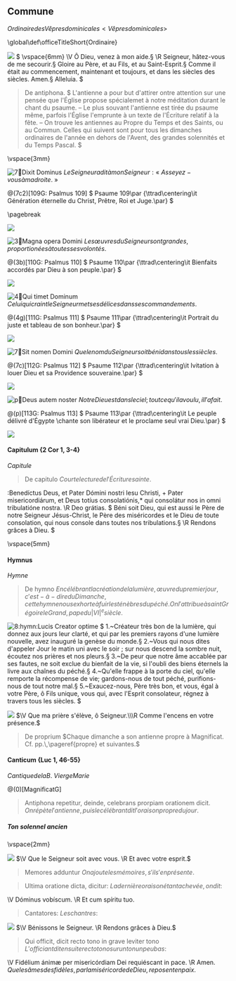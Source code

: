 ## Commune

$Ordinaire des Vêpres dominicales <Vêpres dominicales>$

\global\def\officeTitleShort{Ordinaire}

![](deus_in_adiutorium)
$
\vspace{6mm}
\V Ô Dieu, venez à mon aide.§
\R Seigneur, hâtez-vous de me secourir.§
Gloire au Père, et au Fils, et au Saint-Esprit.§
Comme il était au commencement, maintenant et toujours, et dans les siècles des siècles. Amen.§
Alleluia.
$

> De antiphona.
> $
> L'antienne a pour but d'attirer ontre attention sur une pensée que l'Église
> propose spécialemet à notre méditation durant le chant du psaume. –
> Le plus souvant l'antienne est tirée du psaume même, parfois l'Église l'emprunte à un texte
> de l'Écriture relatif à la fête. –
> On trouve les antiennes au Propre du Temps et des Saints, ou au Commun.
> Celles qui suivent sont pour tous les dimanches ordinaires de l'année en dehors
> de l'Avent, des grandes solennités et du Temps Pascal.
> $

\vspace{3mm}

![7:ant:Dixit Dominus](dixit_dominus)
$Le Seigneur a dit à mon Seigneur: «~Asseyez-vous à ma droite.~»$

@(7c2)[109G: Psalmus 109]
$
Psaume 109\par
{\ttrad\centering\it Génération éternelle du Christ, Prêtre, Roi et Juge.\par}
$

\pagebreak

![](dixit_dominus.ant)

![3:ant:Magna opera Domini](magna_opera)
$Les œuvres du Seigneur sont grandes, proportionées à toutes ses volontés.$

@(3b)[110G: Psalmus 110]
$
Psaume 110\par
{\ttrad\centering\it Bienfaits accordés par Dieu à son peuple.\par}
$

![](magna_opera.ant)

![4:ant:Qui timet Dominum](qui_timet)
$Celui qui craint le Seigneur met ses délices dans ses commandements.$

@(4g)[111G: Psalmus 111]
$
Psaume 111\par
{\ttrad\centering\it Portrait du juste et tableau de son bonheur.\par}
$

![](qui_timet.ant)

![7:ant:Sit nomen Domini](sit_nomen)
$Que le nom du Seigneur soit béni dans tous les siècles.$

@(7c)[112G: Psalmus 112]
$
Psaume 112\par
{\ttrad\centering\it Ivitation à louer Dieu et sa Providence souveraine.\par}
$

![](sit_nomen.ant)

![p:ant:Deus autem noster](deus_autem_noster)
$Notre Dieu est dans le ciel; tout ce qu'il a voulu, il l'a fait.$

@(p)[113G: Psalmus 113]
$
Psaume 113\par
{\ttrad\centering\it Le peuple délivré d'Égypte \\chante son libérateur et le proclame seul vrai Dieu.\par}
$

![](deus_autem_noster.ant)

#### Capitulum {2 Cor 1, 3-4}

$Capitule$

> De capitulo
> $Courte lecture de l'Écriture sainte.$

:Benedíctus Deus, et Pater Dómini nostri Iesu Christi, + Pater misericordiárum,
et Deus totíus consolatiónis,\* qui consolátur nos in omni tribulatióne nostra.
\R Deo grátias.
$
Béni soit Dieu, qui est aussi le Père de notre Seigneur Jésus-Christ, le Père des miséricordes
et le Dieu de toute consolation, qui nous console dans toutes nos tribulations.§
\R Rendons grâces à Dieu.
$

\vspace{5mm}

#### Hymnus

$Hymne$

> De hymno
> $En célébrant la création de la lumière, œuvre du premier jour, c'est-à-dire
> du Dimanche, cette hymne nous exhorte à fuir les ténèbres du péché.
> On l'attribue à saint Grégoire le Grand, pape du |VI|^e siècle.$

![8:hymn:Lucis Creator optime](lucis_creator_optime)
$
    1.~Créateur très bon de la lumière,
qui donnez aux jours leur clarté,
et qui par les premiers rayons d'une lumière nouvelle,
avez inauguré la genèse du monde.§
    2.~Vous qui nous dites d'appeler
Jour le matin uni avec le soir ;
sur nous descend la sombre nuit,
écoutez nos prières et nos pleurs.§
    3.~De peur que notre âme accablée par ses fautes,
ne soit exclue du bienfait de la vie,
si l'oubli des biens éternels la livre aux chaînes du péché.§
    4.~Qu'elle frappe à la porte du ciel,
qu'elle remporte la récompense de vie;
gardons-nous de tout péché,
purifions-nous de tout notre mal.§
    5.~Exaucez-nous, Père très bon,
et vous, égal à votre Père, ô Fils unique,
vous qui, avec l'Esprit consolateur,
régnez à travers tous les siècles.
$

![](dirigatur_domine)
$\V Que ma prière s'élève, ô Seigneur.\\\R Comme l'encens en votre présence.$

> De proprium
> $Chaque dimanche a son antienne propre à Magnificat. Cf. pp.\,\pageref{propre} et suivantes.$

#### Canticum {Luc 1, 46-55}

$Cantique de la B.~Vierge Marie$

@(0)[MagnificatG]
${}$

> Antiphona repetitur, deinde, celebrans prorpiam orationem dicit.
> $On répète l'antienne, puis le célébrant dit l'oraison propre du jour.$

##### Ton solennel ancien

\vspace{2mm}

![](dominus_vobiscum)
$\V Que le Seigneur soit avec vous. \R Et avec votre esprit.$

> Memores adduntur
> $On ajoute les mémoires, s'il s'en présente.$

> Ultima oratione dicta, dicitur:
> $La dernière oraison étant achevée, on dit:$

\V Dóminus vobíscum.
\R Et cum spíritu tuo.

> Cantatores:
> $Les chantres:$

![](benedicamus_domino)
$\V Bénissons le Seigneur. \R Rendons grâces à Dieu.$

> Qui officit, dicit recto tono in grave leviter tono
> $L'officiant dit ensuite recto tono sur un ton un peu bas:$

\V Fidélium ánimæ per misericórdiam Dei requiéscant in pace. \R Amen.
$Que les âmes des fidèles, par la miséricorde de Dieu, reposent en paix.$
